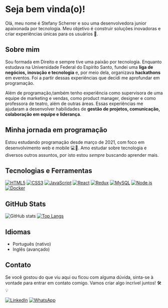 # Seja bem vinda(o)!

Olá, meu nome é Stefany Scherrer e sou uma desenvolvedora junior apaixonada por tecnologia. Meu objetivo é construir soluções inovadoras e criar experiências únicas para os usuários 🎯.

## Sobre mim

Sou formada em Direito e sempre tive uma paixão por tecnologia. Enquanto estudava na Universidade Federal do Espírito Santo, fundei uma **liga de negócios, inovação e tecnologia** e, por meio dela, organizava **hackathons** em eventos. Foi a partir dessas experiências que decidi me aprofundar em programação.

Além de programação,também tenho experiência como supervisora de uma equipe de marketing e vendas, como product manager, designer e como professora de teatro, além de outras áreas. Essas experiências me ajudaram a desenvolver habilidades de **gestão de projetos, comunicação, colaboração em equipe e liderança**.

## Minha jornada em programação

Estou estudando programação desde março de 2021, com foco em desenvolvimento web e mobile 💻📱. Amo estudar sobre tecnologia e diversos outros assuntos, por isto estou *sempre* buscando aprender mais.

## Tecnologias e Ferramentas
[![HTML5](https://img.shields.io/badge/HTML5-E34F26?style=for-the-badge&logo=html5&logoColor=white)](https://developer.mozilla.org/en-US/docs/Web/Guide/HTML/HTML5)
[![CSS3](https://img.shields.io/badge/CSS3-1572B6?style=for-the-badge&logo=css3&logoColor=white)](https://developer.mozilla.org/en-US/docs/Web/CSS)
[![JavaScript](https://img.shields.io/badge/JavaScript-323330?style=for-the-badge&logo=javascript&logoColor=F7DF1E)](https://developer.mozilla.org/en-US/docs/Web/JavaScript)
[![React](https://img.shields.io/badge/React-20232A?style=for-the-badge&logo=react&logoColor=61DAFB)](https://reactjs.org/)
[![Redux](https://img.shields.io/badge/Redux-593D88?style=for-the-badge&logo=redux&logoColor=white)](https://redux.js.org/)
[![MySQL](https://img.shields.io/badge/MySQL-005C84?style=for-the-badge&logo=mysql&logoColor=white)](https://www.mysql.com/)
[![Node.js](https://img.shields.io/badge/Node.js-339933?style=for-the-badge&logo=nodedotjs&logoColor=white)](https://nodejs.org/)
[![Docker](https://img.shields.io/badge/Docker-2CA5E0?style=for-the-badge&logo=docker&logoColor=white)](https://www.docker.com/)

## GitHub Stats

![GitHub stats](https://github-readme-stats.vercel.app/api?username=StefanyScherrer&show_icons=true&theme=radical)
[![Top Langs](https://github-readme-stats.vercel.app/api/top-langs/?username=StefanyScherrer&size_weight=0.5&count_weight=0.5)](https://github.com/StefanyScherrer/github-readme-stats)

## Idiomas

- Português (nativo)
- Inglês (avançado)

## Contato

Se você gostou do que viu aqui ou ficou com alguma dúvida, sinta-se à vontade para entrar em contato comigo. Vamos criar algo incrível juntos! 🛠️ 💡

[![LinkedIn](https://img.shields.io/badge/LinkedIn-0077B5?style=for-the-badge&logo=linkedin&logoColor=white)](https://www.linkedin.com/in/stefany-scherrer/)
[![WhatsApp](https://img.shields.io/badge/WhatsApp-25D366?style=for-the-badge&logo=whatsapp&logoColor=white)](https://wa.me/5527996926990)


